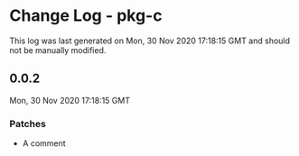# Change Log - pkg-c

This log was last generated on Mon, 30 Nov 2020 17:18:15 GMT and should not be manually modified.

## 0.0.2
Mon, 30 Nov 2020 17:18:15 GMT

### Patches

- A comment


